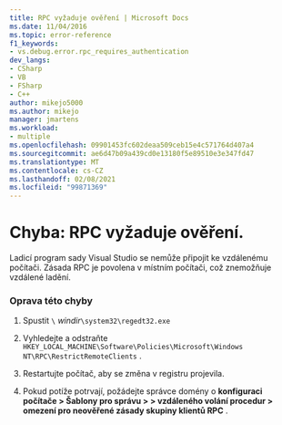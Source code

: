```yaml
---
title: RPC vyžaduje ověření | Microsoft Docs
ms.date: 11/04/2016
ms.topic: error-reference
f1_keywords:
- vs.debug.error.rpc_requires_authentication
dev_langs:
- CSharp
- VB
- FSharp
- C++
author: mikejo5000
ms.author: mikejo
manager: jmartens
ms.workload:
- multiple
ms.openlocfilehash: 09901453fc602deaa509ceb15e4c571764d407a4
ms.sourcegitcommit: ae6d47b09a439cd0e13180f5e89510e3e347fd47
ms.translationtype: MT
ms.contentlocale: cs-CZ
ms.lasthandoff: 02/08/2021
ms.locfileid: "99871369"
---
```

# <a name="error-rpc-requires-authentication"></a>Chyba: RPC vyžaduje ověření.
Ladicí program sady Visual Studio se nemůže připojit ke vzdálenému počítači. Zásada RPC je povolena v místním počítači, což znemožňuje vzdálené ladění.

### <a name="to-correct-this-error"></a>Oprava této chyby

1. Spustit `\` *windir*`\system32\regedt32.exe`

2. Vyhledejte a odstraňte `HKEY_LOCAL_MACHINE\Software\Policies\Microsoft\Windows NT\RPC\RestrictRemoteClients` .

3. Restartujte počítač, aby se změna v registru projevila.

4. Pokud potíže potrvají, požádejte správce domény o **konfiguraci počítače > Šablony pro správu > > vzdáleného volání procedur > omezení pro neověřené zásady skupiny klientů RPC** .